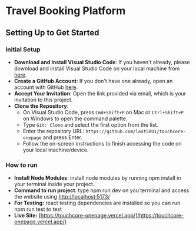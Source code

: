 # Travel Booking Platform

## Setting Up to Get Started

### Initial Setup

- **Download and Install Visual Studio Code**: If you haven't already, please download and install Visual Studio Code on your local machine from [here](https://code.visualstudio.com/).
- **Create a GitHub Account**: If you don't have one already, open an account with GitHub [here](https://github.com/).
- **Accept Your Invitation**: Open the link provided via email, which is your invitation to this project.
- **Clone the Repository**:
  - On Visual Studio Code, press `Cmd+Shift+P` on Mac or `Ctrl+Shift+P` on Windows to open the command palette.
  - Type `Git: Clone` and select the first option from the list.
  - Enter the repository URL: `https://github.com/lost50U1/touchcore-onepage` and press Enter.
  - Follow the on-screen instructions to finish accessing the code on your local machine/device.

### How to run

- **Install Node Modules**: install node modules by running npm install in your terminal inside your project.
- **Command to run project**: type npm run dev on you terminal and access the website using [http://localhost:5173/](http://localhost:5173/)
- **For Testing:** react testing dependencies are installed so you can run npm run test to test
- **Live Site:** [https://touchcore-onepage.vercel.app/](https://touchcore-onepage.vercel.app/)
